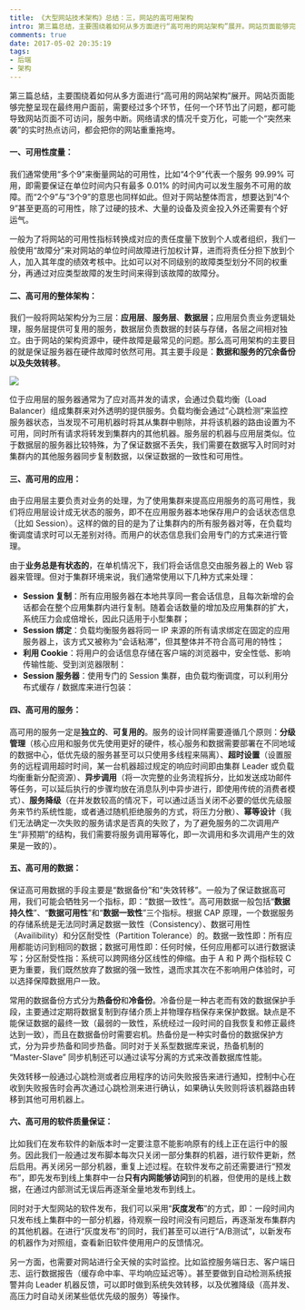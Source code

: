 ```yaml
---
title: 《大型网站技术架构》总结：三，网站的高可用架构
intro: 第三篇总结，主要围绕着如何从多方面进行“高可用的网站架构”展开。网站页面能够完整呈现在最终用户面前，需要经过多个环节，任何一个环节出了问题，都可能导致网站页面不可访问，服务中断。网络请求的情况千变万化，可能一个“突然来袭”的实时热点访问，都会把你的网站重重拖垮。
comments: true
date: 2017-05-02 20:35:19
tags:
- 后端
- 架构
---
```


第三篇总结，主要围绕着如何从多方面进行“高可用的网站架构”展开。网站页面能够完整呈现在最终用户面前，需要经过多个环节，任何一个环节出了问题，都可能导致网站页面不可访问，服务中断。网络请求的情况千变万化，可能一个“突然来袭”的实时热点访问，都会把你的网站重重拖垮。

#### 一、可用性度量：

我们通常使用“多个9”来衡量网站的可用性，比如“4个9”代表一个服务 99.99% 可用，即需要保证在单位时间内只有最多 0.01% 的时间内可以发生服务不可用的故障。而“2个9”与“3个9”的意思也同样如此。但对于网站整体而言，想要达到“4个9”甚至更高的可用性，除了过硬的技术、大量的设备及资金投入外还需要有个好运气。

一般为了将网站的可用性指标转换成对应的责任度量下放到个人或者组织，我们一般使用“故障分”来对网站的单位时间故障进行加权计算，进而将责任分担下放到个人，加入其年度的绩效考核中。比如可以对不同级别的故障类型划分不同的权重分，再通过对应类型故障的发生时间来得到该故障的故障分。

#### 二、高可用的整体架构：

我们一般将网站架构分为三层：**应用层**、**服务层**、**数据层**；应用层负责业务逻辑处理，服务层提供可复用的服务，数据层负责数据的封装与存储，各层之间相对独立。由于网站的架构资源中，硬件故障是最常见的问题。那么高可用架构的主要目的就是保证服务器在硬件故障时依然可用。其主要手段是：**数据和服务的冗余备份以及失效转移**。

![](1.jpg)

位于应用层的服务器通常为了应对高并发的请求，会通过负载均衡（Load Balancer）组成集群来对外透明的提供服务。负载均衡会通过“心跳检测”来监控服务器状态，当发现不可用机器时将其从集群中剔除，并将该机器的路由设置为不可用，同时所有请求将转发到集群内的其他机器。服务层的机器与应用层类似。位于数据层的服务器比较特殊，为了保证数据不丢失，我们需要在数据写入时同时对集群内的其他服务器同步复制数据，以保证数据的一致性和可用性。

#### 三、高可用的应用：

由于应用层主要负责对业务的处理，为了使用集群来提高应用服务的高可用性，我们将应用层设计成无状态的服务，即不在应用服务器本地保存用户的会话状态信息（比如 Session）。这样的做的目的是为了让集群内的所有服务器对等，在负载均衡调度请求时可以无差别对待。而用户的状态信息我们会用专门的方式来进行管理。

由于**业务总是有状态的**，在单机情况下，我们将会话信息交由服务器上的 Web 容器来管理。但对于集群环境来说，我们通常使用以下几种方式来处理：

* **Session 复制**：所有应用服务器在本地共享同一套会话信息，且每次新增的会话都会在整个应用集群内进行复制。随着会话数量的增加及应用集群的扩大，系统压力会成倍增长，因此只适用于小型集群；
* **Session 绑定**：负载均衡服务器将同一 IP 来源的所有请求绑定在固定的应用服务器上，该方式又被称为“会话粘滞”，但其整体并不符合高可用的特性；
* **利用 Cookie**：将用户的会话信息存储在客户端的浏览器中，安全性低、影响传输性能、受到浏览器限制：
* **Session 服务器**：使用专门的 Session 集群，由负载均衡调度，可以利用分布式缓存 / 数据库来进行包装：

#### 四、高可用的服务：

高可用的服务一定是**独立的**、**可复用的**。服务的设计同样需要遵循几个原则：**分级管理**（核心应用和服务优先使用更好的硬件，核心服务和数据需要部署在不同地域的数据中心，低优先级的服务甚至可以只使用多线程来隔离）、**超时设置**（设置服务的远程调用超时时间，某一台机器超过规定的响应时间即由集群 Leader 或负载均衡重新分配资源）、**异步调用**（将一次完整的业务流程拆分，比如发送成功邮件等任务，可以延后执行的步骤均放在消息队列中异步进行，即使用传统的消费者模式）、**服务降级**（在并发数较高的情况下，可以通过适当关闭不必要的低优先级服务来节约系统性能，或者通过随机拒绝服务的方式，将压力分散）、**幂等设计**（我们无法确定一次失败的服务请求是否真的失败了，为了避免服务的二次调用产生“非预期”的结构，我们需要将服务调用幂等化，即一次调用和多次调用产生的效果是一致的）。

#### 五、高可用的数据：

保证高可用数据的手段主要是“数据备份”和“失效转移”。一般为了保证数据高可用，我们可能会牺牲另一个指标，即：”数据一致性“。高可用数据一般包括“**数据持久性**”、“**数据可用性**”和“**数据一致性**”三个指标。根据 CAP 原理，一个数据服务的存储系统是无法同时满足数据一致性（Consistency）、数据可用性（Availibility）和分区耐受性（Partition Tolerance）的。数据一致性即：所有应用都能访问到相同的数据；数据可用性即：任何时候，任何应用都可以进行数据读写；分区耐受性指：系统可以跨网络分区线性的伸缩。由于 A 和 P 两个指标较 C 更为重要，我们既然放弃了数据的强一致性，退而求其次在不影响用户体验时，可以选择保障数据用户一致。

常用的数据备份方式分为**热备份**和**冷备份**。冷备份是一种古老而有效的数据保护手段，主要通过定期将数据复制到存储介质上并物理存档保存来保护数据。缺点是不能保证数据的最终一致（最弱的一致性，系统经过一段时间的自我恢复和修正最终达到一致），而且在数据备份时需要宕机。热备份是一种实时备份的数据保护方式，分为异步热备和同步热备。同时对于关系型数据库来说，热备机制的 “Master-Slave” 同步机制还可以通过读写分离的方式来改善数据库性能。

失效转移一般通过心跳检测或者应用程序的访问失败报告来进行通知，控制中心在收到失败报告时会再次通过心跳检测来进行确认，如果确认失败则将该机器路由转移到其他可用机器上。

#### 六、高可用的软件质量保证：

比如我们在发布软件的新版本时一定要注意不能影响原有的线上正在运行中的服务。因此我们一般通过发布脚本每次只关闭一部分集群的机器，进行软件更新，然后启用。再关闭另一部分机器，重复上述过程。在软件发布之前还需要进行“预发布”，即先发布到线上集群中一台**只有内网能够访问**到的机器，但使用的是线上数据，在通过内部测试无误后再逐渐全量地发布到线上。

同时对于大型网站的软件发布，我们可以采用“**灰度发布**”的方式，即：一段时间内只发布线上集群中的一部分机器，待观察一段时间没有问题后，再逐渐发布集群内的其他机器。在进行“灰度发布”的同时，我们甚至可以进行“A/B测试”，以新发布的机器作为对照组，查看新旧软件使用用户的反馈情况。

另一方面，也需要对网站进行全天候的实时监控。比如监控服务端日志、客户端日志、运行数据报告（缓存命中率、平均响应延迟等）。甚至要做到自动检测系统报警并向 Leader 机器反馈，可以即时做到系统失效转移，以及优雅降级（高并发、高压力时自动关闭某些低优先级的服务）等操作。
